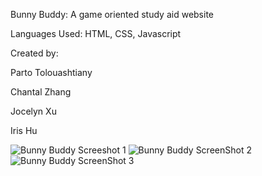 Bunny Buddy: A game oriented study aid website  

Languages Used: HTML, CSS, Javascript  

Created by:  

Parto Tolouashtiany  

Chantal Zhang  

Jocelyn Xu  

Iris Hu  


![Bunny Buddy Screeshot 1](https://github.com/user-attachments/assets/ae88029f-3f37-42d6-9038-314970c3ce0e)
![Bunny Buddy ScreenShot 2](https://github.com/user-attachments/assets/c45f1db6-8803-49f2-b8c1-1e6dd3e94156)
![Bunny Buddy ScreenShot 3](https://github.com/user-attachments/assets/7961ef92-e23b-494f-a4ad-d5d554f203ac)
